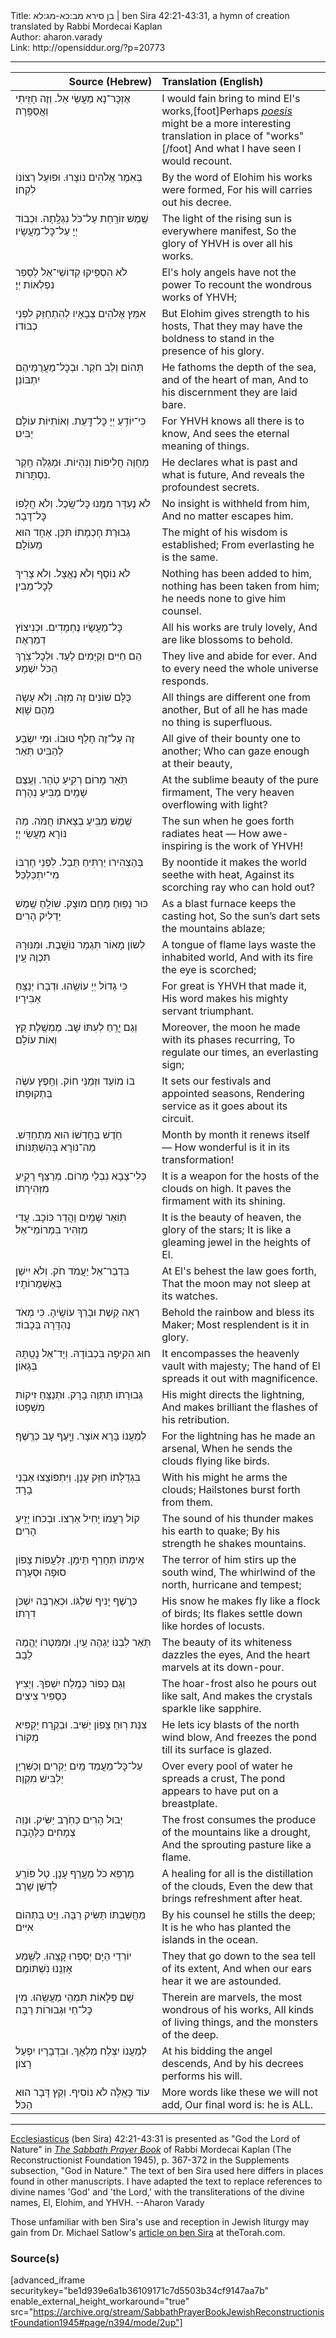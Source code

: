 <html>
<head></head>
<body>
Title: בן סירא מב:כא-מג:לא | ben Sira 42:21-43:31, a hymn of creation translated by Rabbi Mordecai Kaplan<br />
Author: aharon.varady<br />
Link: http://opensiddur.org/?p=20773
<p />
<hr />

<table style="margin-left: auto;margin-right: auto;" class="draggable">
<thead><tr><th id="x" style="text-align: right;">Source (Hebrew)</th><th style="text-align: left;">Translation (English)</th></tr></thead>
<tbody>
<tr><td style="vertical-align:top;" width="46%">
<div class="liturgy"><span lang="he">
אֶזְכׇּר־נָא מַעֲשֵׂי אֵל.
וְזֶה חָזִֽיתִי וַאֲסַפֵּֽרָה׃
</span></div></td>
 
<td style="vertical-align:top;" width="53%">
<div class="english">
I would fain bring to mind El's works,[foot]Perhaps <em><a href="https://en.wikipedia.org/wiki/Poiesis">poesis</a></em> might be a more interesting translation in place of "works"[/foot]
And what I have seen I would recount.
</div></td></tr>


<tr><td style="vertical-align:top;" width="46%">
<div class="liturgy"><span lang="he">
בְּאֹֽמֶר אֱלֹהִים נוֹצָרוּ.
וּפוֹעֵל רְצוֹנוֹ לִקְחוֹ׃
</span></div></td>
 
<td style="vertical-align:top;" width="53%">
<div class="english">
By the word of Elohim his works were formed,
For his will carries out his decree.
</div></td></tr>


<tr><td style="vertical-align:top;" width="46%">
<div class="liturgy"><span lang="he">
שֶֽׁמֶשׁ זוֹרַֽחַת עַל־כֹּל נִגְלָֽתָה.
וּכְבוֹד יְיָ עַל־כׇּל־מַעֲשָׂיו׃
</span></div></td>
 
<td style="vertical-align:top;" width="53%">
<div class="english">
The light of the rising sun is everywhere manifest,
So the glory of YHVH is over all his works.
</div></td></tr>


<tr><td style="vertical-align:top;" width="46%">
<div class="liturgy"><span lang="he">
לֹא הִסְפִּֽיקוּ קְדוֹשֵׁי־אֵל
לְסַפֵּר נִפְלְאוֹת יְיָ׃
</span></div></td>
 
<td style="vertical-align:top;" width="53%">
<div class="english">
El's holy angels have not the power 
To recount the wondrous works of YHVH;
</div></td></tr>


<tr><td style="vertical-align:top;" width="46%">
<div class="liturgy"><span lang="he">
אִמֵּץ אֱלֹהִים צְבָאָיו
לְהִתְחַזֵּק לִפְנֵי כְבוֹדוֹ׃
</span></div></td>
 
<td style="vertical-align:top;" width="53%">
<div class="english">
But Elohim gives strength to his hosts,
That they may have the boldness to stand in the presence of his glory.
</div></td></tr>


<tr><td style="vertical-align:top;" width="46%">
<div class="liturgy"><span lang="he">
תְּהוֹם וְלֵב חֹקֵר.
וּבְכׇל־מַעֲרֻמֵּיהֶם יִתְבּוֹנֵן׃
</span></div></td>
 
<td style="vertical-align:top;" width="53%">
<div class="english">
He fathoms the depth of the sea, and of the heart of man, 
And to his discernment they are laid bare.
</div></td></tr>


<tr><td style="vertical-align:top;" width="46%">
<div class="liturgy"><span lang="he">
כִּי־יוֹדֵֽעַ יְיָ כׇּל־דָּֽעַת.
וְאוֹתִיּוֹת עוֹלָם יַבִּיט׃
</span></div></td>
 
<td style="vertical-align:top;" width="53%">
<div class="english">
For YHVH knows all there is to know,
And sees the eternal meaning of things.
</div></td></tr>


<tr><td style="vertical-align:top;" width="46%">
<div class="liturgy"><span lang="he">
מְחַוֶּה חֲלִיפוֹת וְנִהְיוֹת.
וּמְגַלֶּה חֵֽקֶר נִסְתָּרוֹת.
</span></div></td>
 
<td style="vertical-align:top;" width="53%">
<div class="english">
He declares what is past and what is future,
And reveals the profoundest secrets.
</div></td></tr>


<tr><td style="vertical-align:top;" width="46%">
<div class="liturgy"><span lang="he">
לֹא נֶעְדַּר מִמֶּֽנוּ כׇּל־שָֽׂכֶל.
וְלֹא חֲלָפוֹ כׇּל־דָּבָר׃
</span></div></td>
 
<td style="vertical-align:top;" width="53%">
<div class="english">
No insight is withheld from him,
And no matter escapes him.
</div></td></tr>


<tr><td style="vertical-align:top;" width="46%">
<div class="liturgy"><span lang="he">
גְבוּרַת חָכְמָתוֹ תִּכֵּן.
אֶחָד הוּא מֵעוֹלָם׃
</span></div></td>
 
<td style="vertical-align:top;" width="53%">
<div class="english">
The might of his wisdom is established;
From everlasting he is the same.
</div></td></tr>


<tr><td style="vertical-align:top;" width="46%">
<div class="liturgy"><span lang="he">
לֹא נוֹסָף וְלֹא נֶאֱצָל.
וְלֹא צָרִיךְ לְכׇל־מֵבִין׃
</span></div></td>
 
<td style="vertical-align:top;" width="53%">
<div class="english">
Nothing has been added to him, nothing has been taken from him;
he needs none to give him counsel.
</div></td></tr>


<tr><td style="vertical-align:top;" width="46%">
<div class="liturgy"><span lang="he">
כׇּל־מַעֲשָׂיו נֶחְמָדִים.
וּכְנִיצוֹץ דְמַרְאֶה׃
</span></div></td>
 
<td style="vertical-align:top;" width="53%">
<div class="english">
All his works are truly lovely,
And are like blossoms to behold.
</div></td></tr>


<tr><td style="vertical-align:top;" width="46%">
<div class="liturgy"><span lang="he">
הֵם חַיִּים וְקַיָּמִים לָעַד. 
וּלְכׇל־צֹֽרֶךְ הַכֹּל יִשְׁמָע׃
</span></div></td>
 
<td style="vertical-align:top;" width="53%">
<div class="english">
They live and abide for ever.
And to every need the whole universe responds.
</div></td></tr>


<tr><td style="vertical-align:top;" width="46%">
<div class="liturgy"><span lang="he">
כֻּלָּם שׁוֹנִים זֶה מִזֶּה. 
וְלֹא עָשָׂה מֵהֶם שָׁוְא׃
</span></div></td>
 
<td style="vertical-align:top;" width="53%">
<div class="english">
All things are different one from another,
But of all he has made no thing is superfluous.
</div></td></tr>


<tr><td style="vertical-align:top;" width="46%">
<div class="liturgy"><span lang="he">
זֶה עַל־זֶה חָלַף טוּבוֹ.
וּמִי יִשְׂבַּע לְהַבִּיט תֹּֽאַר׃ 
</span></div></td>
 
<td style="vertical-align:top;" width="53%">
<div class="english">
All give of their bounty one to another;
Who can gaze enough at their beauty,
</div></td></tr>


<tr><td style="vertical-align:top;" width="46%">
<div class="liturgy"><span lang="he">
תֹּֽאַר מָרוֹם רְקִֽיעַ טֹֽהַר.
וְעֶֽצֶם שָׁמַֽיִם מַבִּיעַ נְהָרָה׃
</span></div></td>
 
<td style="vertical-align:top;" width="53%">
<div class="english">
At the sublime beauty of the pure firmament,
The very heaven overflowing with light?
</div></td></tr>


<tr><td style="vertical-align:top;" width="46%">
<div class="liturgy"><span lang="he">
שֶֽׁמֶשׁ מַבִּֽיעַ בְצֵאתוֹ חֻמֹּה.
מַה נּוֹרָא מַעֲשֵׂי יְיָ׃
</span></div></td>
 
<td style="vertical-align:top;" width="53%">
<div class="english">
The sun when he goes forth radiates heat —
How awe-inspiring is the work of YHVH!
</div></td></tr>


<tr><td style="vertical-align:top;" width="46%">
<div class="liturgy"><span lang="he">
בְּהַצְהִירוֹ יַרְתִּיחַ תֵּבֵל.
לִפְנֵי חָרְבּוֹ מִי־יִתְכַּלְכֵּל׃
</span></div></td>
 
<td style="vertical-align:top;" width="53%">
<div class="english">
By noontide it makes the world seethe with heat, 
Against its scorching ray who can hold out?
</div></td></tr>


<tr><td style="vertical-align:top;" width="46%">
<div class="liturgy"><span lang="he">
כּוּר נָפֽוּחַ מֵחֵם מוּצָק. 
שׁוֹלֵֽחַ שֶֽׁמֶשׁ יַדְלִיק הָרִים׃
</span></div></td>
 
<td style="vertical-align:top;" width="53%">
<div class="english">
As a blast furnace keeps the casting hot,
So the sun’s dart sets the mountains ablaze;
</div></td></tr>


<tr><td style="vertical-align:top;" width="46%">
<div class="liturgy"><span lang="he">
לְשוֹן מָאוֹר תִּגְמַר נוֹשָֽׁבֶת. 
וּמִנּוּרָהּ תִּכְוֶה עָֽיִן׃
</span></div></td>
 
<td style="vertical-align:top;" width="53%">
<div class="english">
A tongue of flame lays waste the inhabited world,
And with its fire the eye is scorched;
</div></td></tr>


<tr><td style="vertical-align:top;" width="46%">
<div class="liturgy"><span lang="he">
כִּי גָדוֹל יְיָ עוֹשֵֽׂהוּ.
וּדְבָרוֹ יְנַצֵּֽחַ אַבִּירָיו׃
</span></div></td>
 
<td style="vertical-align:top;" width="53%">
<div class="english">
For great is YHVH that made it,
His word makes his mighty servant triumphant.
</div></td></tr>


<tr><td style="vertical-align:top;" width="46%">
<div class="liturgy"><span lang="he">
וְגַם יָרֵֽחַ לְעִתּוֹ שָׁב.
מֶמְשֶֽׁלֶת קֵץ וְאוֹת עוֹלָם׃
</span></div></td>
 
<td style="vertical-align:top;" width="53%">
<div class="english">
Moreover, the moon he made with its phases recurring, 
To regulate our times, an everlasting sign;
</div></td></tr>


<tr><td style="vertical-align:top;" width="46%">
<div class="liturgy"><span lang="he">
בּוֹ מוֹעֵד וּזְמַנֵּי חוֹק. 
וְחֵֽפֶץ עֹשֶׂה בְּתְקוּפָתוֹ׃
</span></div></td>
 
<td style="vertical-align:top;" width="53%">
<div class="english">
It sets our festivals and appointed seasons,
Rendering service as it goes about its circuit.
</div></td></tr>


<tr><td style="vertical-align:top;" width="46%">
<div class="liturgy"><span lang="he">
חֹֽדֶשׁ בְּחָדְשׁוֹ הוּא מִתְחַדֵּשׁ.
מַה־נּוֹרָא בְּהִשְׁתַּנּוֹתוֹ׃
</span></div></td>
 
<td style="vertical-align:top;" width="53%">
<div class="english">
Month by month it renews itself —
How wonderful is it in its transformation!
</div></td></tr>


<tr><td style="vertical-align:top;" width="46%">
<div class="liturgy"><span lang="he">
כְּלִי־צָבָא נִבְלֵי מָרוֹם.
מְרַצֵּף רָקִֽיעַ מִזְּהִירָתוֹ׃
</span></div></td>
 
<td style="vertical-align:top;" width="53%">
<div class="english">
It is a weapon for the hosts of the clouds on high.
It paves the firmament with its shining.
</div></td></tr>


<tr><td style="vertical-align:top;" width="46%">
<div class="liturgy"><span lang="he">
תּֽוֹאַר שָׁמַֽיִם וַהֲדַר כּוֹכָב.
עֲדִי מַזְהִיר בִּמְרוֹמֵי־אֵל׃
</span></div></td>
 
<td style="vertical-align:top;" width="53%">
<div class="english">
It is the beauty of heaven, the glory of the stars;
It is like a gleaming jewel in the heights of El.
</div></td></tr>


<tr><td style="vertical-align:top;" width="46%">
<div class="liturgy"><span lang="he">
בִּדְבַר־אֵל יַעֲמֹד חֹק.
וְלֹא יִישַׁן בְּאַשְׁמֻרוֹתָיו׃
</span></div></td>
 
<td style="vertical-align:top;" width="53%">
<div class="english">
At El's behest the law goes forth,
That the moon may not sleep at its watches.
</div></td></tr>


<tr><td style="vertical-align:top;" width="46%">
<div class="liturgy"><span lang="he">
רְאֵה קֶֽשֶׁת וּבָרֵךְ עוֹשֶֽׂיהָ.
כִּי מְאֹד נֶהְדָּרָה בְּכָבוֹד׃
</span></div></td>
 
<td style="vertical-align:top;" width="53%">
<div class="english">
Behold the rainbow and bless its Maker;
Most resplendent is it in glory.
</div></td></tr>


<tr><td style="vertical-align:top;" width="46%">
<div class="liturgy"><span lang="he">
חוּג הִקִּֽיפָה בִּכְבוֹדָהּ.
וְיָד־אֵל נָטַֽתָּהּ בְּגָאוֹן׃
</span></div></td>
 
<td style="vertical-align:top;" width="53%">
<div class="english">
It encompasses the heavenly vault with majesty;
The hand of El spreads it out with magnificence.
</div></td></tr>


<tr><td style="vertical-align:top;" width="46%">
<div class="liturgy"><span lang="he">
גְּבוּרָתוֹ תַּתְוֶה בָרָק.
וּתְנַצֵּֽחַ זִיקוֹת מִשְׁפָּטוֹ׃
</span></div></td>
 
<td style="vertical-align:top;" width="53%">
<div class="english">
His might directs the lightning,
And makes brilliant the flashes of his retribution.
</div></td></tr>


<tr><td style="vertical-align:top;" width="46%">
<div class="liturgy"><span lang="he">
לְמַעֲנוֹ בָּרָא אוֹצָר.
וַיָֽעֶף עָב כְּרֶֽשֶׁף׃
</span></div></td>
 
<td style="vertical-align:top;" width="53%">
<div class="english">
For the lightning has he made an arsenal,
When he sends the clouds flying like birds.
</div></td></tr>


<tr><td style="vertical-align:top;" width="46%">
<div class="liturgy"><span lang="he">
בִּגְדֻלָּתוֹ חִזֵּק עָנָן.
וַיִּתְפּוֹצֲצוּ אַבְנֵי בָרָד׃
</span></div></td>
 
<td style="vertical-align:top;" width="53%">
<div class="english">
With his might he arms the clouds;
Hailstones burst forth from them.
</div></td></tr>


<tr><td style="vertical-align:top;" width="46%">
<div class="liturgy"><span lang="he">
קוֹל רַעֲמוֹ יָחִיל אַרְצוֹ. 
וּבְכֹחוֹ יָזִֽיעַ הָרִים׃
</span></div></td>
 
<td style="vertical-align:top;" width="53%">
<div class="english">
The sound of his thunder makes his earth to quake;
By his strength he shakes mountains.
</div></td></tr>


<tr><td style="vertical-align:top;" width="46%">
<div class="liturgy"><span lang="he">
אֵימָתוֹ תְּחָרֵף תֵּימָן.
זִלְעֲפוֹת צָפוֹן סוּפָה וּסְעָרָה׃
</span></div></td>
 
<td style="vertical-align:top;" width="53%">
<div class="english">
The terror of him stirs up the south wind,
The whirlwind of the north, hurricane and tempest;
</div></td></tr>


<tr><td style="vertical-align:top;" width="46%">
<div class="liturgy"><span lang="he">
כְּרֶֽשֶׁף יָנִיף שִׁלְגּוֹ.
וּכְאַרְבֶּה יִשְׁכֹּן דִרָתוֹ׃
</span></div></td>
 
<td style="vertical-align:top;" width="53%">
<div class="english">
His snow he makes fly like a flock of birds;
Its flakes settle down like hordes of locusts.
</div></td></tr>


<tr><td style="vertical-align:top;" width="46%">
<div class="liturgy"><span lang="he">
תֹּֽאַר לִבְנוֹ יַגְהֶה עַֽיִן.
וּמִמִּטְרוֹ יֶהֱמֶה לֵבָב׃
</span></div></td>
 
<td style="vertical-align:top;" width="53%">
<div class="english">
The beauty of its whiteness dazzles the eyes,
And the heart marvels at its down-pour.
</div></td></tr>


<tr><td style="vertical-align:top;" width="46%">
<div class="liturgy"><span lang="he">
וְגַם כְּפוֹר כְּמֶֽלַח יִשְׁפֹּךְ. 
וְיָצִיץ כְּסַפִּיר צִיצִים׃
</span></div></td>
 
<td style="vertical-align:top;" width="53%">
<div class="english">
The hoar-frost also he pours out like salt,
And makes the crystals sparkle like sapphire.
</div></td></tr>


<tr><td style="vertical-align:top;" width="46%">
<div class="liturgy"><span lang="he">
צִנַּת רֽוּחַ צָפוֹן יַשִּׁיב.
וּבְקֶֽרַח יַקְפִּיא מְקוֹרוֹ׃
</span></div></td>
 
<td style="vertical-align:top;" width="53%">
<div class="english">
He lets icy blasts of the north wind blow,
And freezes the pond till its surface is glazed.
</div></td></tr>


<tr><td style="vertical-align:top;" width="46%">
<div class="liturgy"><span lang="he">
עַל־כׇּל־מַעֲמַד מַֽיִם יַקְרִים׃
וְכַשִּׁרְיָן יַלְבִּישׁ מִקְוֶה׃
</span></div></td>
 
<td style="vertical-align:top;" width="53%">
<div class="english">
Over every pool of water he spreads a crust,
The pond appears to have put on a breastplate.
</div></td></tr>


<tr><td style="vertical-align:top;" width="46%">
<div class="liturgy"><span lang="he">
יְבוּל הָרִים כְּחֹֽרֶב יַשִּׂיק.
וּנְוֵה צְמָחִים כַּלֶּהָבָה׃
</span></div></td>
 
<td style="vertical-align:top;" width="53%">
<div class="english">
The frost consumes the produce of the mountains like a drought,
And the sprouting pasture like a flame.
</div></td></tr>


<tr><td style="vertical-align:top;" width="46%">
<div class="liturgy"><span lang="he">
מַרְפֵּא כֹל מַעֲרַף עָנָן.
טַל פּוֹרֵֽעַ לְדַשֵּׁן שָׁרָב׃
</span></div></td>
 
<td style="vertical-align:top;" width="53%">
<div class="english">
A healing for all is the distillation of the clouds,
Even the dew that brings refreshment after heat.
</div></td></tr>


<tr><td style="vertical-align:top;" width="46%">
<div class="liturgy"><span lang="he">
מַחֲשַׁבְתּוֹ תַּשִּׂיק רַבָּה.
וַיֵּט בִּתְהוֹם אִיִּים׃
</span></div></td>
 
<td style="vertical-align:top;" width="53%">
<div class="english">
By his counsel he stills the deep;
It is he who has planted the islands in the ocean.
 </div></td></tr>


<tr><td style="vertical-align:top;" width="46%">
<div class="liturgy"><span lang="he">
יוֹרְדֵי הַיָּם יְסַפְּרוּ קָצֵֽהוּ.
לְשֵֽׁמַע אָזְנֵֽנוּ נִשְׁתּוֹמֵם׃
</span></div></td>
 
<td style="vertical-align:top;" width="53%">
<div class="english">
They that go down to the sea tell of its extent,
And when our ears hear it we are astounded.
</div></td></tr>


<tr><td style="vertical-align:top;" width="46%">
<div class="liturgy"><span lang="he">
שָׁם פְּלָאוֹת תִּמְהֵי מַעֲשֵֽׂהוּ.
מִין כׇּל־חַי וּגְבוּרוֹת רַבָּה׃
</span></div></td>
 
<td style="vertical-align:top;" width="53%">
<div class="english">
Therein are marvels, the most wondrous of his works, 
All kinds of living things, and the monsters of the deep. 
</div></td></tr>


<tr><td style="vertical-align:top;" width="46%">
<div class="liturgy"><span lang="he">
לְמַעֲנוֹ יִצְלַח מַלְאָךְ.
וּבִדְבָרָיו יִפְעַל רָצוֹן׃
</span></div></td>
 
<td style="vertical-align:top;" width="53%">
<div class="english">
At his bidding the angel descends,
And by his decrees performs his will.
</div></td></tr>


<tr><td style="vertical-align:top;" width="46%">
<div class="liturgy"><span lang="he">
עוֹד כָּאֵֽלֶּה לֹא נוֹסִיף.
וְקֵץ דָּבָר הוּא הַכֹּל׃
</span></div></td>
 
<td style="vertical-align:top;" width="53%">
<div class="english">
More words like these we will not add,
Our final word is: he is ALL.
</div></td></tr>
</tbody></table>

<hr />

<a href="https://en.wikipedia.org/wiki/Sirach">Ecclesiasticus</a> (ben Sira) 42:21-43:31 is presented as "God the Lord of Nature" in <em><a href="https://opensiddur.org/compilations/siddurim/sabbath-prayer-book-by-mordecai-kaplan-1945/">The Sabbath Prayer Book</a></em> of Rabbi Mordecai Kaplan (The Reconstructionist Foundation 1945), p. 367-372 in the Supplements subsection, "God in Nature." The text of ben Sira used here differs in places found in other manuscripts. I have adapted the text to replace references to divine names 'God' and 'the Lord,' with the transliterations of the divine names, El, Elohim, and YHVH. --Aharon Varady 

Those unfamiliar with ben Sira's use and reception in Jewish liturgy may gain from Dr. Michael Satlow's <a href="https://thetorah.com/the-wisdom-of-ben-sira-how-jewish/">article on ben Sira</a> at theTorah.com.
 

<h3>Source(s)</h3>

[advanced_iframe securitykey="be1d939e6a1b36109171c7d5503b34cf9147aa7b" enable_external_height_workaround="true" src="https://archive.org/stream/SabbathPrayerBookJewishReconstructionistFoundation1945#page/n394/mode/2up"]
</body>
</html>